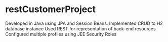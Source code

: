 # restCustomerProject
Developed in Java using JPA and Session Beans.
Implemented CRUD to H2 database instance
Used REST for representation of back-end resources 
Configured multiple profiles using JEE Security Roles

